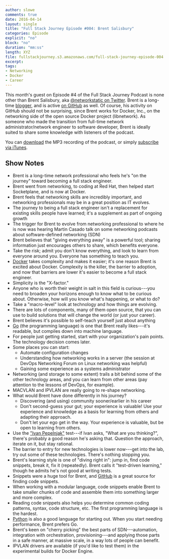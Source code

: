 ```yaml
---
author: slowe
comments: true
date: 2016-04-14
layout: single
title: "Full Stack Journey Episode #004: Brent Salisbury"
categories: Episode
explicit: "no"
block: "no"
duration: "mm:ss"
length: XYZ
file: fullstackjourney.s3.amazonaws.com/full-stack-journey-episode-004.mp3
excerpt: 
tags:
- Networking
- Docker
- Career
---
```


This month's guest on Episode #4 of the Full Stack Journey Podcast is none other than Brent Salisbury, aka [@networkstatic on Twitter][link-1]. Brent is a long-time [blogger][link-2], and is active [on GitHub][link-3] as well. Of course, his activity on GitHub should not be surprising, since Brent works for Docker, Inc., on the networking side of the open source Docker project (libnetwork). As someone who made the transition from full-time network administrator/network engineer to software developer, Brent is ideally suited to share some knowledge with listeners of the podcast.

You can [download][link-4] the MP3 recording of the podcast, or simply [subscribe via iTunes][link-5].

## Show Notes

* Brent is a long-time network professional who feels he's "on the journey" toward becoming a full stack engineer.
* Brent went from networking, to coding at Red Hat, then helped start Socketplane, and is now at Docker.
* Brent feels that networking skills are incredibly important, and networking professionals may be in a great position as IT evolves.
* The journey to being a full stack engineer isn't a replacement for existing skills people have learned; it's a supplement as part of ongoing growth
* The trigger for Brent to evolve from networking professional to where he is now was hearing Martin Casado talk on some networking podcasts about software-defined networking (SDN)
* Brent believes that "giving everything away" is a powerful tool; sharing information just encourages others to share, which benefits everyone.
* Take the risk; admit you don't know everything, and look to learn from everyone around you. Everyone has something to teach you.
* [Docker][link-6] takes complexity and makes it easier; it's one reason Brent is excited about Docker. Complexity is the killer, the barrier to adoption, and now that barriers are lower it's easier to become a full stack engineer.
* Simplicity is the "X-factor."
* Anyone who is worth their weight in salt in this field is curious---you need to broaden your horizons enough to know what to be curious about. Otherwise, how will you know what's happening, or what to do?
* Take a "macro-level" look at technology and how things are evolving.
* There are lots of components, many of them open source, that you can use to build solutions that will change the world (or just your career).
* Brent believes it's possible to self-teach yourself just about anything
* [Go][link-7] (the programming language) is one that Brent really likes---it's readable, but compiles down into machine language.
* For people just getting started, start with your organization's pain points. The technology decision comes later.
* Some places you can start:
    - Automate configuration changes
    - Understanding how networking works in a server (the session at DevOps Networking Forum on Linux networking was helpful)
    - Gaining some experience as a systems administrator
* Networking (and storage to some extent) trails a bit behind some of the other technology areas, and you can learn from other areas (pay attention to the lessons of DevOps, for example).
* MACVLAN and IPVLAN are really going to re-shape networking.
* What would Brent have done differently in his journey?
    - Discovering (and using) community sooner/earlier in his career
    - Don't second-guess your gut; your experience is valuable! Use your experience and knowledge as a basis for learning from others and adapting their approach.
    - Don't let your ego get in the way. Your experience is valuable, but be open to learning from others.
* Use the ["Ivan Pepelnjak"][link-8] test---if Ivan asks, "What are you thinking?", there's probably a good reason he's asking that. Question the approach, iterate on it, but stay rational.
* The barrier to entry for new technologies is lower now---get into the lab, try out some of these technologies. There's nothing stopping you.
* Brent's learning style is one of "diving right in": jump in, find code snippets, break it, fix it (repeatedly). Brent calls it "test-driven learning," though he admits he's not good at writing tests.
* Snippets were a huge tool for Brent, and [GitHub][link-9] is a great source for finding code snippets.
* When working with a modular language, code snippets enable Brent to take smaller chunks of code and assemble them into something larger and more complex.
* Reading code snippets also helps you determine common coding patterns, syntax, code structure, etc. The first programming language is the hardest.
* [Python][link-10] is also a good language for starting out. When you start needing performance, Brent prefers Go.
* Brent's keen on "cherry picking" the best parts of SDN---automation, integration with orchestration, provisioning---and applying those parts in a safe manner, at massive scale, in a way lots of people can benefit.
* IPVLAN drivers are available (if you'd like to test them) in the experimental builds for Docker Engine.



[link-1]: https://twitter.com/networkstatic
[link-2]: http://networkstatic.net
[link-3]: https://github.com/nerdalert
[link-4]: http://fullstackjourney.s3.amazonaws.com/full-stack-journey-episode-004.mp3
[link-5]: https://itunes.apple.com/us/podcast/full-stack-journey/id1073172158?mt=2
[link-6]: https://www.docker.com/
[link-7]: https://golang.org/
[link-8]: http://www.ipspace.net/Main_Page
[link-9]: https://github.com/
[link-10]: https://www.python.org/
